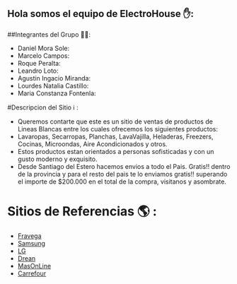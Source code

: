 ## Hola somos el equipo de ElectroHouse ✋:

##Integrantes del Grupo 👷‍♂️:
- Daniel Mora Sole:
- Marcelo Campos:
- Roque Peralta:  
- Leandro Loto:
- Agustin Ingacio Miranda:
- Lourdes Natalia Castillo:
- Maria Constanza Fontenla:

#Descripcion del Sitio ℹ️ :
- Queremos contarte que este es un sitio de ventas de productos de Lineas Blancas entre los cuales ofrecemos los siguientes productos:
- Lavaropas, Secarropas, Planchas, LavaVajilla, Heladeras, Freezers, Cocinas, Microondas, Aire Acondicionados y otros.
- Estos productos estan orientados a personas sofisticadas y con un gusto moderno y exquisito. 
- Desde Santiago del Estero hacemos envios a todo el Pais. Gratis!! dentro de la provincia y para el resto del pais te lo enviamos gratis!! superando el importe de $200.000 en el total de la compra, visitanos y asombrate.


# Sitios de Referencias 🌎 :

- [Fravega](https://www.fravega.com/)
- [Samsung](https://www.samsung.com/ar/)
- [LG](https://www.lg.com/ar/electrodomesticos)
- [Drean](https://drean.com.ar/)
- [MasOnLine](https://www.masonline.com.ar)
- [Carrefour](https://www.carrefour.com.ar/)
